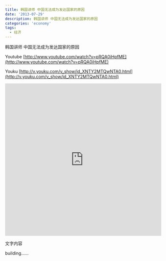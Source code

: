 ```yaml
---
title: 韩国讲师 中国无法成为发达国家的原因
date: '2013-07-29'
description: 韩国讲师 中国无法成为发达国家的原因
categories: 'economy'
tags:
  - 经济
---
```

韩国讲师 中国无法成为发达国家的原因

Youtube [http://www.youtube.com/watch?v=pRQA0iHpfME](http://www.youtube.com/watch?v=pRQA0iHpfME)

Youku [http://v.youku.com/v_show/id_XNTY2MTQwNTA0.html](http://v.youku.com/v_show/id_XNTY2MTQwNTA0.html)

<iframe height=498 width=510 src="http://player.youku.com/embed/XNTY2MTQwNTA0" frameborder=0 allowfullscreen></iframe>

文字内容

building......
